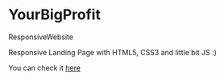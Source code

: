 # YourBigProfit
ResponsiveWebsite

Responsive Landing Page with HTML5, CSS3 and little bit JS :)

You can check it <a href="yourbigprofit.surge.sh" target="_blank">here</a>
